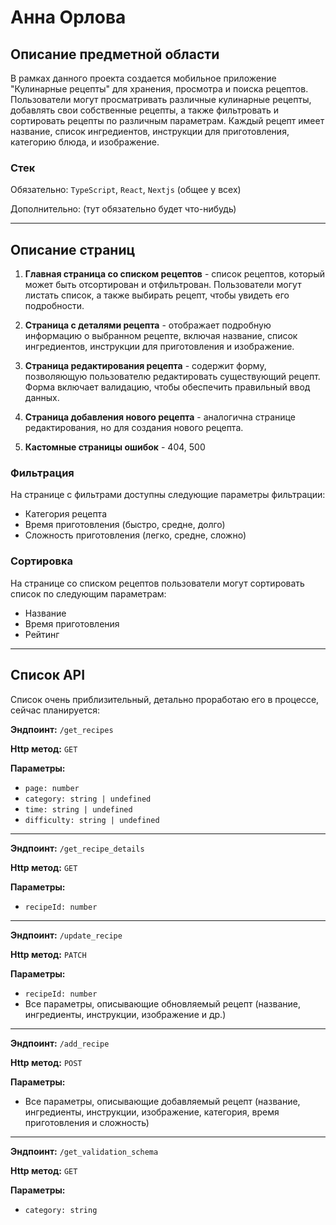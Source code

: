 # Анна Орлова

## Описание предметной области

В рамках данного проекта создается мобильное приложение "Кулинарные рецепты" для хранения, просмотра и поиска рецептов. Пользователи могут просматривать различные кулинарные рецепты, добавлять свои собственные рецепты, а также фильтровать и сортировать рецепты по различным параметрам. Каждый рецепт имеет название, список ингредиентов, инструкции для приготовления, категорию блюда, и изображение.

### Стек

Обязательно: `TypeScript`, `React`, `Nextjs` (общее у всех)

Дополнительно: (тут обязательно будет что-нибудь)

---

## Описание страниц

1. **Главная страница со списком рецептов** - список рецептов, который может быть отсортирован и отфильтрован. Пользователи могут листать список, а также выбирать рецепт, чтобы увидеть его подробности.

2. **Страница с деталями рецепта** - отображает подробную информацию о выбранном рецепте, включая название, список ингредиентов, инструкции для приготовления и изображение.

3. **Страница редактирования рецепта** - содержит форму, позволяющую пользователю редактировать существующий рецепт. Форма включает валидацию, чтобы обеспечить правильный ввод данных.

4. **Страница добавления нового рецепта** - аналогична странице редактирования, но для создания нового рецепта.

5. **Кастомные страницы ошибок** - 404, 500

### Фильтрация

На странице с фильтрами доступны следующие параметры фильтрации:

- Категория рецепта
- Время приготовления (быстро, средне, долго)
- Сложность приготовления (легко, средне, сложно)

### Сортировка

На странице со списком рецептов пользователи могут сортировать список по следующим параметрам:

- Название
- Время приготовления
- Рейтинг

---

## Список API

Список очень приблизительный, детально проработаю его в процессе, сейчас планируется:

**Эндпоинт:** `/get_recipes`

**Http метод:** `GET`

**Параметры:**

- `page: number`
- `category: string | undefined`
- `time: string | undefined`
- `difficulty: string | undefined`

---

**Эндпоинт:** `/get_recipe_details`

**Http метод:** `GET`

**Параметры:**

- `recipeId: number`

---

**Эндпоинт:** `/update_recipe`

**Http метод:** `PATCH`

**Параметры:**

- `recipeId: number`
- Все параметры, описывающие обновляемый рецепт (название, ингредиенты, инструкции, изображение и др.)

---

**Эндпоинт:** `/add_recipe`

**Http метод:** `POST`

**Параметры:**

- Все параметры, описывающие добавляемый рецепт (название, ингредиенты, инструкции, изображение, категория, время приготовления и сложность)

---

**Эндпоинт:** `/get_validation_schema`

**Http метод:** `GET`

**Параметры:**

- `category: string`
